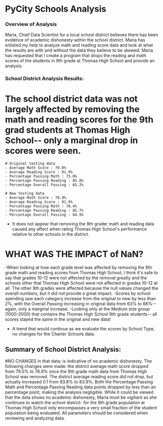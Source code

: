 # PyCity Schools Analysis

### Overview of Analysis
Maria, Chief Data Scientist for a local school district believes there has been evidence of academic dishonesty within the school district.  Maria has enlisted my help to analyze math and reading score data and look at what the results are with and without the data they believe to be skewed.  Maria has requested that I create a program that drops the reading and math scores of the students in 9th grade at Thomas High School and provide an analysis.  

### School District Analysis Results:
# The school district data was not largely affected by removing the math and reading scores for the 9th grad students at Thomas High School-- only a marginal drop in scores were seen.
	# Original testing data
	- Average Math Score : 79.0%
	- Average Reading Score : 81.9%
	- Percentage Passing Math : 75.0%
	- Percentage Passing Reading : 85.8%
	- Percentage Overall Passing : 65.2%

	# New testing data
	- Average Math Score : 78.9%
	- Average Reading Score : 81.9%
	- Percentage Passing Math : 78.4%
	- Percentage Passing Reading : 85.7%
	- Percentage Overall Passing : 64.9%

- It does not appear that removing the 9th grader math and reading data caused any affect when rating Thomas High School's performance relative to other schools in the district.  

# WHAT WAS THE IMPACT of NaN?
-When looking at how each grade level was affected by removing the 9th grade math and reading scores from Thomas High School, I think it's safe to say that grades 10-12 were not affected by the removal greatly and the schools other that Thomas High School were not affected in grades 10-12 at all.  The other 9th grades were affected because the null values changed the overall numbers, but it did not provide a great impact.
-Scores by school spending saw each category increase from the original to new by less than 2%, with the Overall Passing increasing in original data from 63% to 66%-- again, only a marginal increase.
-Looking only at the Medium size group (1000-2000) that contains the Thomas High School 9th grade students-- all scores stayed the same in the original and new data!
- A trend that would continue as we evaluate the scores by School Type, no changes for the Charter Schools data.  


## Summary of School District Analysis:  
#NO CHANGES in that data;
is indicative of no academic dishonesty.  The following changes were made: the district average math score dropped from 79.0% to 78.9% once the 9th grade math data from Thomas High School was removed.  The district average reading score did not drop, but actually increased 0.1 from 83.8% to 83.9%.  Both the Percentage Passing Math and Percentage Passing Reading data points dropped by less than an percentage point, making the analysis negligible.  While it could be viewed that the data shows no academic dishonesty, Maria must be vigiliant as she continues to watch the school district- for the 9th grade population at Thomas High School only encompasses a very small fraction of the student population being evaluated.  All parameters should be considered when reviewing and analyzing data.